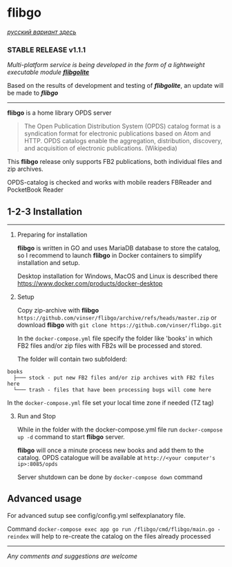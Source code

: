 # **flibgo**
[ *русский вариант здесь* ](README_RU.md)

### STABLE RELEASE v1.1.1

*Multi-platform service is being developed in the form of a lightweight executable module* [ ***flibgolite*** ](https://github.com/vinser/flibgolite)

Based on the results of development and testing of ***flibgolite***, an update will be made to ***flibgo***

---

**flibgo** is a home library OPDS server 

>The Open Publication Distribution System (OPDS) catalog format is a syndication format for electronic publications based on Atom and HTTP. OPDS catalogs enable the aggregation, distribution, discovery, and acquisition of electronic publications. (Wikipedia)

This **flibgo** release only supports FB2 publications, both individual files and zip archives.

OPDS-catalog is checked and works with mobile readers FBReader and PocketBook Reader


## 1-2-3 Installation
---
1. Preparing for installation

   **flibgo** is written in GO and uses MariaDB database to store the catalog, so I recommend to launch **flibgo** in Docker containers to simplify installation and setup.

   Desktop installation for Windows, MacOS and Linux is described there https://www.docker.com/products/docker-desktop

2. Setup
   
   Copy zip-archive with **flibgo** `https://github.com/vinser/flibgo/archive/refs/heads/master.zip` or download **flibgo** with `git clone https://github.com/vinser/flibgo.git`

   In the `docker-compose.yml` file specify the folder like 'books' in which FB2 files and/or zip files with FB2s will be processed and stored.

   The folder will contain two subfolderd:
```
books
  ├─── stock - put new FB2 files and/or zip archives with FB2 files here
  └─── trash - files that have been processing bugs will come here 
```
   In the `docker-compose.yml` file set your local time zone if needed (TZ tag)

3. Run and Stop

   While in the folder with the docker-compose.yml file run `docker-compose up -d` command to start **flibgo** server.

   **flibgo** will once a minute process new books and add them to the catalog. OPDS catalogue will be available at `http://<your computer's ip>:8085/opds`

   Server shutdown can be done by `docker-compose down` command

## Advanced usage

   For advanced sutup see config/config.yml selfexplanatory file.

   Command `docker-compose exec app go run /flibgo/cmd/flibgo/main.go -reindex` will help to re-create the catalog on the files already processed 

---

*Any comments and suggestions are welcome*
   

